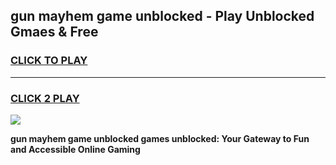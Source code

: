 
## gun mayhem game unblocked - Play Unblocked Gmaes & Free
<h3>
<a href="https://news.freeplayer.one?title=gun_mayhem_game_unblocked&ref=23F">CLICK TO PLAY</a></h3>
<hr>

<h3>
<a href="https://news.freeplayer.one?title=gun_mayhem_game_unblocked&ref=23F">CLICK 2 PLAY</a>
  
</h3>

<a href="https://news.freeplayer.one?title=gun_mayhem_game_unblocked&ref=23F/"><img src="https://clearcache.store/games.png"></a>


**gun mayhem game unblocked games unblocked: Your Gateway to Fun and Accessible Online Gaming**
